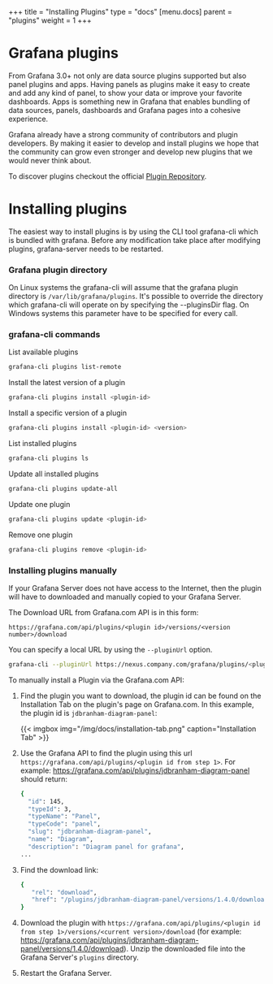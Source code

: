 +++
title = "Installing Plugins"
type = "docs"
[menu.docs]
parent = "plugins"
weight = 1
+++

# Grafana plugins

From Grafana 3.0+ not only are data source plugins supported but also panel plugins and apps.
Having panels as plugins make it easy to create and add any kind of panel, to show your data
or improve your favorite dashboards. Apps is something new in Grafana that enables
bundling of data sources, panels, dashboards and Grafana pages into a cohesive experience.

Grafana already have a strong community of contributors and plugin developers.
By making it easier to develop and install plugins we hope that the community
can grow even stronger and develop new plugins that we would never think about.

To discover plugins checkout the official [Plugin Repository](https://grafana.com/plugins).

# Installing plugins

The easiest way to install plugins is by using the CLI tool grafana-cli which is bundled with grafana. Before any modification take place after modifying plugins, grafana-server needs to be restarted.

### Grafana plugin directory

On Linux systems the grafana-cli will assume that the grafana plugin directory is `/var/lib/grafana/plugins`. It's possible to override the directory which grafana-cli will operate on by specifying the --pluginsDir flag. On Windows systems this parameter have to be specified for every call.

### grafana-cli commands

List available plugins
```bash
grafana-cli plugins list-remote
```

Install the latest version of a plugin
```bash
grafana-cli plugins install <plugin-id>
```

Install a specific version of a plugin
```bash
grafana-cli plugins install <plugin-id> <version>
```

List installed plugins
```bash
grafana-cli plugins ls
```

Update all installed plugins
```bash
grafana-cli plugins update-all
```

Update one plugin
```bash
grafana-cli plugins update <plugin-id>
```

Remove one plugin
```bash
grafana-cli plugins remove <plugin-id>
```

### Installing plugins manually

If your Grafana Server does not have access to the Internet, then the plugin will have to downloaded and manually copied to your Grafana Server.

The Download URL from Grafana.com API is in this form:

`https://grafana.com/api/plugins/<plugin id>/versions/<version number>/download`

You can specify a local URL by using the `--pluginUrl` option.
```bash
grafana-cli --pluginUrl https://nexus.company.com/grafana/plugins/<plugin-id>-<plugin-version>.zip plugins install <plugin-id>
```

To manually install a Plugin via the Grafana.com API:

1. Find the plugin you want to download, the plugin id can be found on the Installation Tab on the plugin's page on Grafana.com. In this example, the plugin id is `jdbranham-diagram-panel`:

    {{< imgbox img="/img/docs/installation-tab.png" caption="Installation Tab" >}}

2. Use the Grafana API to find the plugin using this url `https://grafana.com/api/plugins/<plugin id from step 1>`. For example: https://grafana.com/api/plugins/jdbranham-diagram-panel should return:
    ```bash
    {
      "id": 145,
      "typeId": 3,
      "typeName": "Panel",
      "typeCode": "panel",
      "slug": "jdbranham-diagram-panel",
      "name": "Diagram",
      "description": "Diagram panel for grafana",
    ...
    ```

3. Find the download link:
    ```bash
    {
       "rel": "download",
       "href": "/plugins/jdbranham-diagram-panel/versions/1.4.0/download"
    }
    ```

4. Download the plugin with `https://grafana.com/api/plugins/<plugin id from step 1>/versions/<current version>/download` (for example: https://grafana.com/api/plugins/jdbranham-diagram-panel/versions/1.4.0/download). Unzip the downloaded file into the Grafana Server's `plugins` directory.

5. Restart the Grafana Server.

